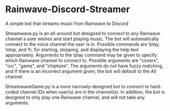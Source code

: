 # Rainwave-Discord-Streamer
A simple bot that streams music from Rainwave to Discord

Streamwave.py is an all-around bot designed to connect to any Rainwave channel a user wishes and start playing music. The bot will automatically connect to the voice channel the user is in. Possible commands are !play, !stop, and !h, for starting, stopping, and displaying the help text appropriately. Arguments to the !play command may be given to specify which Rainwave channel to connect to. Possible arguments are "covers", "ocr", "game", and "chiptune". The arguments do not have fuzzy matching, and if there is an incorrect argument given, the bot will default to the All channel.

StreamwaveGame.py is a more narrowly-designed bot to connect to hard-coded channel IDs when user(s) are in the channel(s). In addition, the bot is designed to only play one Rainwave channel, and will not take any arguments.
